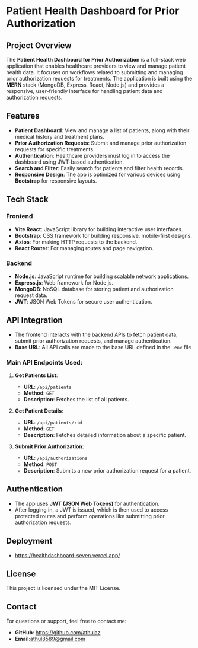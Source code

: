 # **Patient Health Dashboard for Prior Authorization**

## **Project Overview**
The **Patient Health Dashboard for Prior Authorization** is a full-stack web application that enables healthcare providers to view and manage patient health data. It focuses on workflows related to submitting and managing prior authorization requests for treatments. The application is built using the **MERN** stack (MongoDB, Express, React, Node.js) and provides a responsive, user-friendly interface for handling patient data and authorization requests.

## **Features**
- **Patient Dashboard**: View and manage a list of patients, along with their medical history and treatment plans.
- **Prior Authorization Requests**: Submit and manage prior authorization requests for specific treatments.
- **Authentication**: Healthcare providers must log in to access the dashboard using JWT-based authentication.
- **Search and Filter**: Easily search for patients and filter health records.
- **Responsive Design**: The app is optimized for various devices using **Bootstrap** for responsive layouts.

## **Tech Stack**
### **Frontend**
- **Vite React**: JavaScript library for building interactive user interfaces.
- **Bootstrap**: CSS framework for building responsive, mobile-first designs.
- **Axios**: For making HTTP requests to the backend.
- **React Router**: For managing routes and page navigation.

### **Backend**
- **Node.js**: JavaScript runtime for building scalable network applications.
- **Express.js**: Web framework for Node.js.
- **MongoDB**: NoSQL database for storing patient and authorization request data.
- **JWT**: JSON Web Tokens for secure user authentication.


## **API Integration**
- The frontend interacts with the backend APIs to fetch patient data, submit prior authorization requests, and manage authentication.
- **Base URL**: All API calls are made to the base URL defined in the `.env` file 

### **Main API Endpoints Used**:
1. **Get Patients List**:
   - **URL**: `/api/patients`
   - **Method**: `GET`
   - **Description**: Fetches the list of all patients.

2. **Get Patient Details**:
   - **URL**: `/api/patients/:id`
   - **Method**: `GET`
   - **Description**: Fetches detailed information about a specific patient.

3. **Submit Prior Authorization**:
   - **URL**: `/api/authorizations`
   - **Method**: `POST`
   - **Description**: Submits a new prior authorization request for a patient.

## **Authentication**
- The app uses **JWT (JSON Web Tokens)** for authentication.
- After logging in, a JWT is issued, which is then used to access protected routes and perform operations like submitting prior authorization requests.

## **Deployment**
- https://healthdashboard-seven.vercel.app/

## **License**
This project is licensed under the MIT License.

## **Contact**
For questions or support, feel free to contact me:
- **GitHub**: https://github.com/athulaz
- **Email**:athul8589@gmail.com


